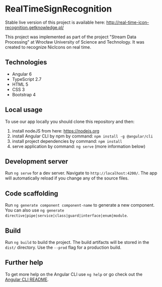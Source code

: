 # RealTimeSignRecognition

Stable live version of this project is available here:
http://real-time-icon-recognition.getknowledge.pl/

This project was implemented as part of the project "Stream Data Processing" at Wrocław University of Science and Technology.
It was created to recognize NicIcons on real time.

## Technologies
* Angular 6
* TypeScript 2.7
* HTML 5
* CSS 3
* Bootstrap 4

## Local usage

To use our app locally you should clone this repository and then:
1. install nodeJS from here: https://nodejs.org
2. install Angular CLI by npm by command: `npm install -g @angular/cli`
3. install project dependencies by command: `npm install`
4. serve application by command: `ng serve` (more information below)

## Development server

Run `ng serve` for a dev server. Navigate to `http://localhost:4200/`. The app will automatically reload if you change any of the source files.

## Code scaffolding

Run `ng generate component component-name` to generate a new component. You can also use `ng generate directive|pipe|service|class|guard|interface|enum|module`.

## Build

Run `ng build` to build the project. The build artifacts will be stored in the `dist/` directory. Use the `--prod` flag for a production build.

## Further help

To get more help on the Angular CLI use `ng help` or go check out the [Angular CLI README](https://github.com/angular/angular-cli/blob/master/README.md).
